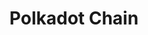 ---
title: Polkadot Chain
description: TODO
hide: 
    - feedback
template: subsection-index-page.html
---